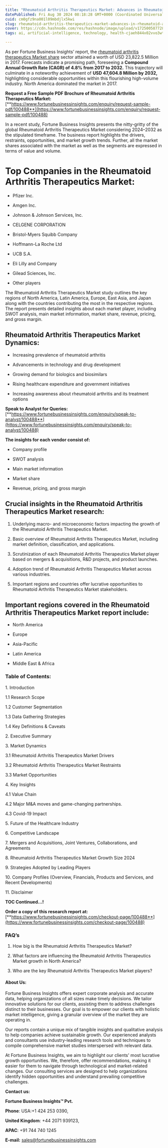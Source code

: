 ```yaml
---
title: "Rheumatoid Arthritis Therapeutics Market: Advances in Rheumatoid Arthritis Therapeutics"
datePublished: Fri Aug 30 2024 08:18:28 GMT+0000 (Coordinated Universal Time)
cuid: cm0gfz9na001l09mbdjlx5kwi
slug: rheumatoid-arthritis-therapeutics-market-advances-in-rheumatoid-arthritis-therapeutics
cover: https://cdn.hashnode.com/res/hashnode/image/upload/v1725005877288/80feaf20-acd4-4651-b8a7-3b95435409b8.png
tags: ai, artificial-intelligence, technology, health-cjaeh844x02vvo3wtj5r2s75q, healthcare

---
```


As per Fortune Business Insights’ report, the [rheumatoid arthritis therapeutics Market share](https://www.fortunebusinessinsights.com/industry-reports/rheumatoid-arthritis-therapeutics-market-100488) sector attained a worth of USD 23,822.5 Million in 2017. Forecasts indicate a promising path, foreseeing a **Compound Annual Growth Rate (CAGR) of 4.8% from 2017 to 2032.** This trajectory will culminate in a noteworthy achievement of **USD 47,604.8 Million by 2032,** highlighting considerable opportunities within this flourishing high-volume industry. North America dominated the market in 2017.

**Request a Free Sample PDF Brochure of Rheumatoid Arthritis Therapeutics Market:** [**https://www.fortunebusinessinsights.com/enquiry/request-sample-pdf/100488**](https://www.fortunebusinessinsights.com/enquiry/request-sample-pdf/100488)

In a recent study, Fortune Business Insights presents the nitty-gritty of the global Rheumatoid Arthritis Therapeutics Market considering 2024–2032 as the stipulated timeframe. The business report highlights the drivers, restraints, opportunities, and market growth trends. Further, all the market shares associated with the market as well as the segments are expressed in terms of value and volume.

# **Top Companies in the Rheumatoid Arthritis Therapeutics Market:**

* Pfizer Inc.
    
* Amgen Inc.
    
* Johnson & Johnson Services, Inc.
    
* CELGENE CORPORATION
    
* Bristol-Myers Squibb Company
    
* Hoffmann-La Roche Ltd
    
* UCB S.A.
    
* Eli Lilly and Company
    
* Gilead Sciences, Inc.
    
* Other players
    

The Rheumatoid Arthritis Therapeutics Market study outlines the key regions of North America, Latin America, Europe, East Asia, and Japan along with the countries contributing the most in the respective regions. The report presents detailed insights about each market player, including SWOT analysis, main market information, market share, revenue, pricing, and gross margin.

## Rheumatoid Arthritis Therapeutics Market **Dynamics**:

* Increasing prevalence of rheumatoid arthritis
    
* Advancements in technology and drug development
    
* Growing demand for biologics and biosimilars
    
* Rising healthcare expenditure and government initiatives
    
* Increasing awareness about rheumatoid arthritis and its treatment options
    

**Speak to Analyst for Queries:** [**https://www.fortunebusinessinsights.com/enquiry/speak-to-analyst/100488**](https://www.fortunebusinessinsights.com/enquiry/speak-to-analyst/100488)

**The insights for each vendor consist of:**

* Company profile
    
* SWOT analysis
    
* Main market information
    
* Market share
    
* Revenue, pricing, and gross margin
    

## **Crucial insights in the Rheumatoid Arthritis Therapeutics Market research:**

1. Underlying macro- and microeconomic factors impacting the growth of the Rheumatoid Arthritis Therapeutics Market.
    
2. Basic overview of Rheumatoid Arthritis Therapeutics Market, including market definition, classification, and applications.
    
3. Scrutinization of each Rheumatoid Arthritis Therapeutics Market player based on mergers & acquisitions, R&D projects, and product launches.
    
4. Adoption trend of Rheumatoid Arthritis Therapeutics Market across various industries.
    
5. Important regions and countries offer lucrative opportunities to Rheumatoid Arthritis Therapeutics Market stakeholders.
    

## **Important regions covered in the Rheumatoid Arthritis Therapeutics Market report include:**

* North America
    
* Europe
    
* Asia-Pacific
    
* Latin America
    
* Middle East & Africa
    

### **Table of Contents:**

1\. Introduction

1.1 Research Scope

1.2 Customer Segmentation

1.3 Data Gathering Strategies

1.4 Key Definitions & Caveats

2\. Executive Summary

3\. Market Dynamics

3.1 Rheumatoid Arthritis Therapeutics Market Drivers

3.2 Rheumatoid Arthritis Therapeutics Market Restraints

3.3 Market Opportunities

4\. Key Insights

4.1 Value Chain

4.2 Major M&A moves and game-changing partnerships.

4.3 Covid-19 Impact

5\. Future of the Healthcare Industry

6\. Competitive Landscape

7\. Mergers and Acquisitions, Joint Ventures, Collaborations, and Agreements

8\. Rheumatoid Arthritis Therapeutics Market Growth Size 2024

9\. Strategies Adopted by Leading Players

10\. Company Profiles (Overview, Financials, Products and Services, and Recent Developments)

11\. Disclaimer

**TOC Continued…!**

**Order a copy of this research report at:** [**https://www.fortunebusinessinsights.com/checkout-page/100488**](https://www.fortunebusinessinsights.com/checkout-page/100488)

### **FAQ’s**

1. How big is the Rheumatoid Arthritis Therapeutics Market?
    
2. What factors are influencing the Rheumatoid Arthritis Therapeutics Market growth in North America?
    
3. Who are the key Rheumatoid Arthritis Therapeutics Market players?
    

#### **About Us:**

Fortune Business Insights offers expert corporate analysis and accurate data, helping organizations of all sizes make timely decisions. We tailor innovative solutions for our clients, assisting them to address challenges distinct to their businesses. Our goal is to empower our clients with holistic market intelligence, giving a granular overview of the market they are operating in.

Our reports contain a unique mix of tangible insights and qualitative analysis to help companies achieve sustainable growth. Our experienced analysts and consultants use industry-leading research tools and techniques to compile comprehensive market studies interspersed with relevant data.

At Fortune Business Insights, we aim to highlight our clients' most lucrative growth opportunities. We, therefore, offer recommendations, making it easier for them to navigate through technological and market-related changes. Our consulting services are designed to help organizations identify hidden opportunities and understand prevailing competitive challenges.

**Contact us:**

**Fortune Business Insights™ Pvt.**

**Phone**: USA:+1 424 253 0390,

**United Kingdom**: +44 2071 939123,

**APAC**: +91 744 740 1245

**E-mail:** [sales@fortunebusinessinsights.com](mailto:sales@fortunebusinessinsights.com)